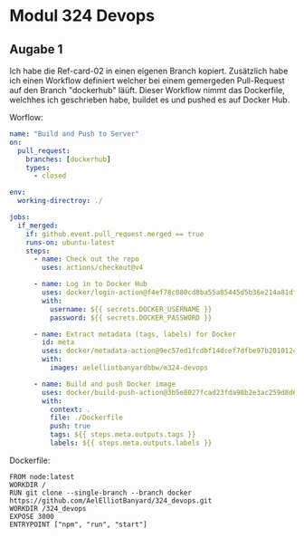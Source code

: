 # Modul 324 Devops

## Augabe 1
Ich habe die Ref-card-02 in einen eigenen Branch kopiert. Zusätzlich habe ich einen Workflow definiert welcher bei einem gemergeden Pull-Request auf den Branch "dockerhub" läüft.
Dieser Workflow nimmt das Dockerfile, welchhes ich geschrieben habe, buildet es und pushed es auf Docker Hub.

Worflow:
```yaml
name: "Build and Push to Server"
on:
  pull_request:
    branches: [dockerhub]
    types:
      - closed

env:
  working-directroy: ./

jobs:
  if_merged:
    if: github.event.pull_request.merged == true
    runs-on: ubuntu-latest
    steps:
      - name: Check out the repo
        uses: actions/checkout@v4

      - name: Log in to Docker Hub
        uses: docker/login-action@f4ef78c080cd8ba55a85445d5b36e214a81df20a
        with:
          username: ${{ secrets.DOCKER_USERNAME }}
          password: ${{ secrets.DOCKER_PASSWORD }}

      - name: Extract metadata (tags, labels) for Docker
        id: meta
        uses: docker/metadata-action@9ec57ed1fcdbf14dcef7dfbe97b2010124a938b7
        with:
          images: aelelliotbanyardbbw/m324-devops

      - name: Build and push Docker image
        uses: docker/build-push-action@3b5e8027fcad23fda98b2e3ac259d8d67585f671
        with:
          context: .
          file: ./Dockerfile
          push: true
          tags: ${{ steps.meta.outputs.tags }}
          labels: ${{ steps.meta.outputs.labels }}
```
Dockerfile:
```
FROM node:latest
WORKDIR /
RUN git clone --single-branch --branch docker https://github.com/AelElliotBanyard/324_devops.git
WORKDIR /324_devops
EXPOSE 3000
ENTRYPOINT ["npm", "run", "start"]
```

